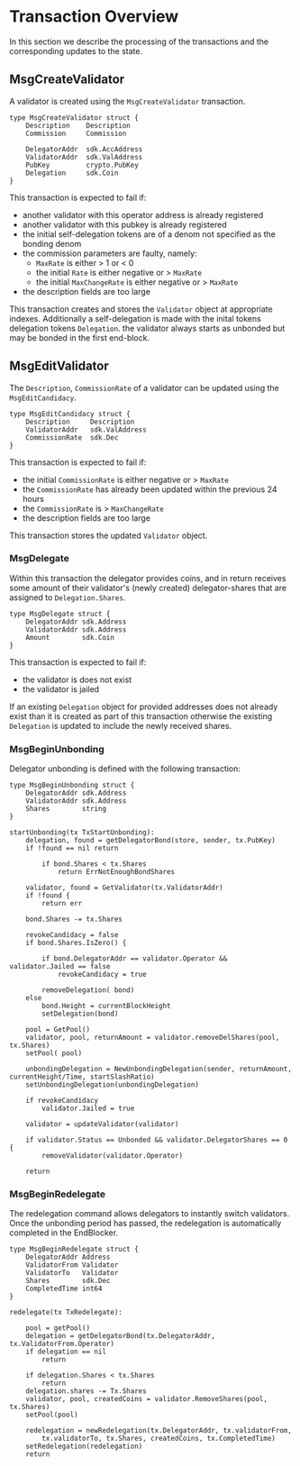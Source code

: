 # Transaction Overview

In this section we describe the processing of the transactions and the
corresponding updates to the state.

## MsgCreateValidator

A validator is created using the `MsgCreateValidator` transaction. 

```golang
type MsgCreateValidator struct {
    Description    Description
    Commission     Commission

    DelegatorAddr  sdk.AccAddress
    ValidatorAddr  sdk.ValAddress
    PubKey         crypto.PubKey
    Delegation     sdk.Coin
}
```

This transaction is expected to fail if: 

 - another validator with this operator address is already registered
 - another validator with this pubkey is already registered
 - the initial self-delegation tokens are of a denom not specified as the
   bonding denom 
 - the commission parameters are faulty, namely:
   - `MaxRate` is either > 1 or < 0 
   - the initial `Rate` is either negative or > `MaxRate`
   - the initial `MaxChangeRate` is either negative or > `MaxRate`
 - the description fields are too large
 
This transaction creates and stores the `Validator` object at appropriate
indexes.  Additionally a self-delegation is made with the inital tokens
delegation tokens `Delegation`.  the validator always starts as unbonded but
may be bonded in the first end-block. 


## MsgEditValidator

The `Description`, `CommissionRate` of a validator can be updated using the
`MsgEditCandidacy`.  

```golang
type MsgEditCandidacy struct {
    Description     Description
    ValidatorAddr   sdk.ValAddress
    CommissionRate  sdk.Dec
}
```

This transaction is expected to fail if: 

 - the initial `CommissionRate` is either negative or > `MaxRate`
 - the `CommissionRate` has already been updated within the previous 24 hours
 - the `CommissionRate` is > `MaxChangeRate`
 - the description fields are too large

This transaction stores the updated `Validator` object. 

### MsgDelegate

Within this transaction the delegator provides coins, and in return receives
some amount of their validator's (newly created) delegator-shares that are
assigned to `Delegation.Shares`. 

```golang
type MsgDelegate struct {
	DelegatorAddr sdk.Address
	ValidatorAddr sdk.Address
	Amount        sdk.Coin
}
```

This transaction is expected to fail if: 

 - the validator is does not exist
 - the validator is jailed 

If an existing `Delegation` object for provided addresses does not already
exist than it is created as part of this transaction otherwise the existing
`Delegation` is updated to include the newly received shares. 

### MsgBeginUnbonding

Delegator unbonding is defined with the following transaction:

```golang
type MsgBeginUnbonding struct {
	DelegatorAddr sdk.Address
	ValidatorAddr sdk.Address
	Shares        string
}

startUnbonding(tx TxStartUnbonding):
    delegation, found = getDelegatorBond(store, sender, tx.PubKey)
    if !found == nil return

		if bond.Shares < tx.Shares
			return ErrNotEnoughBondShares

	validator, found = GetValidator(tx.ValidatorAddr)
	if !found {
		return err

	bond.Shares -= tx.Shares

	revokeCandidacy = false
	if bond.Shares.IsZero() {

		if bond.DelegatorAddr == validator.Operator && validator.Jailed == false
			revokeCandidacy = true

		removeDelegation( bond)
	else
		bond.Height = currentBlockHeight
		setDelegation(bond)

	pool = GetPool()
	validator, pool, returnAmount = validator.removeDelShares(pool, tx.Shares)
	setPool( pool)

    unbondingDelegation = NewUnbondingDelegation(sender, returnAmount, currentHeight/Time, startSlashRatio)
    setUnbondingDelegation(unbondingDelegation)

	if revokeCandidacy
		validator.Jailed = true

	validator = updateValidator(validator)

	if validator.Status == Unbonded && validator.DelegatorShares == 0 {
		removeValidator(validator.Operator)

    return
```

### MsgBeginRedelegate

The redelegation command allows delegators to instantly switch validators. Once
the unbonding period has passed, the redelegation is automatically completed in
the EndBlocker.

```golang
type MsgBeginRedelegate struct {
    DelegatorAddr Address
    ValidatorFrom Validator
    ValidatorTo   Validator
    Shares        sdk.Dec 
    CompletedTime int64 
}

redelegate(tx TxRedelegate):

    pool = getPool()
    delegation = getDelegatorBond(tx.DelegatorAddr, tx.ValidatorFrom.Operator)
    if delegation == nil
        return

    if delegation.Shares < tx.Shares
        return
    delegation.shares -= Tx.Shares
    validator, pool, createdCoins = validator.RemoveShares(pool, tx.Shares)
    setPool(pool)

    redelegation = newRedelegation(tx.DelegatorAddr, tx.validatorFrom,
        tx.validatorTo, tx.Shares, createdCoins, tx.CompletedTime)
    setRedelegation(redelegation)
    return
```
